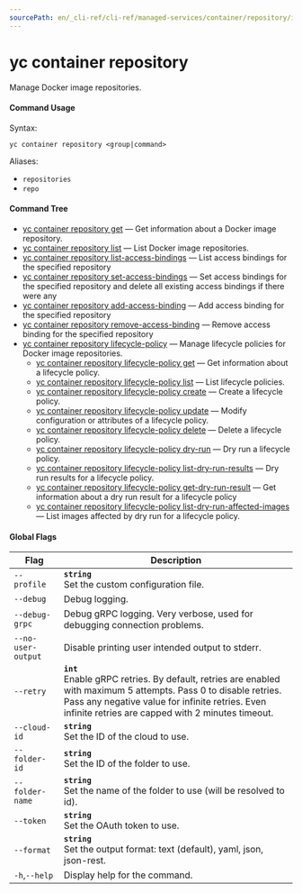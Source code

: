 ```yaml
---
sourcePath: en/_cli-ref/cli-ref/managed-services/container/repository/index.md
---
```

# yc container repository

Manage Docker image repositories.

#### Command Usage

Syntax: 

`yc container repository <group|command>`

Aliases: 

- `repositories`
- `repo`

#### Command Tree

- [yc container repository get](get.md) — Get information about a Docker image repository.
- [yc container repository list](list.md) — List Docker image repositories.
- [yc container repository list-access-bindings](list-access-bindings.md) — List access bindings for the specified repository
- [yc container repository set-access-bindings](set-access-bindings.md) — Set access bindings for the specified repository and delete all existing access bindings if there were any
- [yc container repository add-access-binding](add-access-binding.md) — Add access binding for the specified repository
- [yc container repository remove-access-binding](remove-access-binding.md) — Remove access binding for the specified repository
- [yc container repository lifecycle-policy](lifecycle-policy/index.md) — Manage lifecycle policies for Docker image repositories.
	- [yc container repository lifecycle-policy get](lifecycle-policy/get.md) — Get information about a lifecycle policy.
	- [yc container repository lifecycle-policy list](lifecycle-policy/list.md) — List lifecycle policies.
	- [yc container repository lifecycle-policy create](lifecycle-policy/create.md) — Create a lifecycle policy.
	- [yc container repository lifecycle-policy update](lifecycle-policy/update.md) — Modify configuration or attributes of a lifecycle policy.
	- [yc container repository lifecycle-policy delete](lifecycle-policy/delete.md) — Delete a lifecycle policy.
	- [yc container repository lifecycle-policy dry-run](lifecycle-policy/dry-run.md) — Dry run a lifecycle policy.
	- [yc container repository lifecycle-policy list-dry-run-results](lifecycle-policy/list-dry-run-results.md) — Dry run results for a lifecycle policy.
	- [yc container repository lifecycle-policy get-dry-run-result](lifecycle-policy/get-dry-run-result.md) — Get information about a dry run result for a lifecycle policy
	- [yc container repository lifecycle-policy list-dry-run-affected-images](lifecycle-policy/list-dry-run-affected-images.md) — List images affected by dry run for a lifecycle policy.

#### Global Flags

| Flag | Description |
|----|----|
|`--profile`|<b>`string`</b><br/>Set the custom configuration file.|
|`--debug`|Debug logging.|
|`--debug-grpc`|Debug gRPC logging. Very verbose, used for debugging connection problems.|
|`--no-user-output`|Disable printing user intended output to stderr.|
|`--retry`|<b>`int`</b><br/>Enable gRPC retries. By default, retries are enabled with maximum 5 attempts. Pass 0 to disable retries. Pass any negative value for infinite retries. Even infinite retries are capped with 2 minutes timeout.|
|`--cloud-id`|<b>`string`</b><br/>Set the ID of the cloud to use.|
|`--folder-id`|<b>`string`</b><br/>Set the ID of the folder to use.|
|`--folder-name`|<b>`string`</b><br/>Set the name of the folder to use (will be resolved to id).|
|`--token`|<b>`string`</b><br/>Set the OAuth token to use.|
|`--format`|<b>`string`</b><br/>Set the output format: text (default), yaml, json, json-rest.|
|`-h`,`--help`|Display help for the command.|
